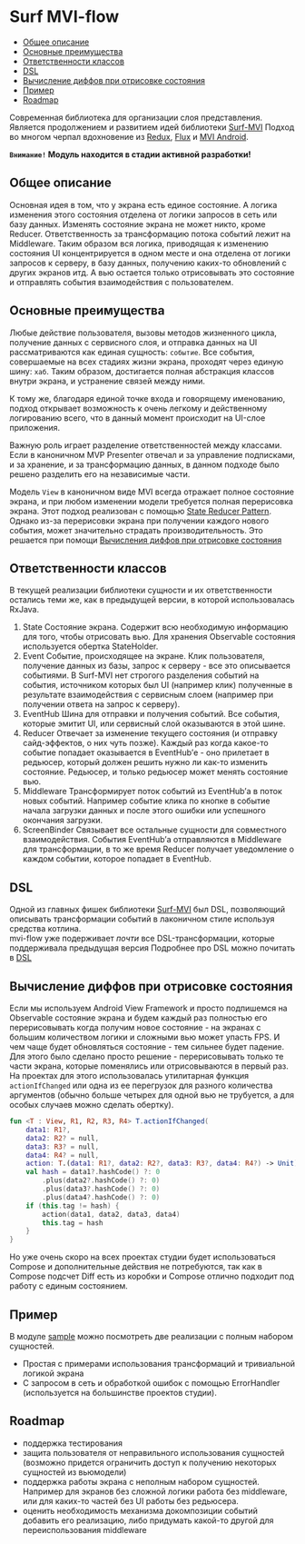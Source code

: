 # Surf MVI-flow

- [Общее описание](#общее-описание)
- [Основные преимущества](#основные-преимущества)
- [Ответственности классов](#ответственности-классов)
- [DSL](#DSL)
- [Вычисление диффов при отрисовке состояния](#вычисление-диффов-при-отрисовке-состояния)
- [Пример](#пример)
- [Roadmap](#roadmap)

Современная библиотека для организации слоя представления.
Является продолжением и развитием идей библиотеки [Surf-MVI](https://github.com/surfstudio/SurfAndroidStandard/tree/dev/G-0.5.0/mvi)
Подход во многом черпал вдохновение из [Redux](https://redux.js.org/), [Flux](https://ru.wikipedia.org/wiki/Flux-%D0%B0%D1%80%D1%85%D0%B8%D1%82%D0%B5%D0%BA%D1%82%D1%83%D1%80%D0%B0) и  [MVI Android](http://hannesdorfmann.com/android/model-view-intent).

**`Внимание!` Модуль находится в стадии активной разработки!**

## Общее описание

Основная идея в том, что у экрана есть единое состояние. А логика изменения этого состояния отделена от логики запросов в сеть или базу данных.
Изменять состояние экрана не может никто, кроме Reducer.
Ответственность за трансформацию потока событий лежит на Middleware.
Таким образом вся логика, приводящая к изменению состояния UI концентрируется в одном месте и она отделена от логики запросов к серверу, в базу данных, получению каких-то обновлений с других экранов итд.
А вью остается только отрисовывать это состояние и отправлять события взаимодействия с пользователем.

## Основные преимущества
Любые действие пользователя, вызовы методов жизненного цикла, получение данных с сервисного слоя, и отправка данных на UI рассматриваются как единая сущность: `событие`.
Все события, совершаемые на всех стадиях жизни экрана, проходят через единую шину: `хаб`.
Таким образом, достигается полная абстракция классов внутри экрана, и устранение связей между ними.

К тому же, благодаря единой точке входа и говорящему именованию,
подход открывает возможность к очень легкому и действенному логированию всего,
что в данный момент происходит на UI-слое приложения.

Важную роль играет разделение ответственностей между классами.
Если в каноничном MVP Presenter отвечал и за управление подписками, и за хранение, и за трансформацию данных, в данном подходе было решено разделить его на независимые части.

Модель `View` в каноничном виде MVI всегда отражает полное состояние экрана, и при любом изменении модели требуется полная перерисовка экрана. Этот подход реализован с помощью
[State Reducer Pattern](https://medium.com/@ivanmontiel/discovering-the-state-reducer-pattern-3f324bb1a4c4).
Однако из-за перерисовки экрана при получении каждого нового события, может значительно страдать производительность. Это решается при помощи [Вычисления диффов при отрисовке состояния](#вычисление-диффов-при-отрисовке-состояния)

## Ответственности классов
В текущей реализации библиотеки сущности и их ответственности остались теми же, как в предыдущей версии, в которой использовалась RxJava.
1. State
   Состояние экрана. Содержит всю необходимую информацию для того, чтобы отрисовать вью. Для хранения Observable состояния используется обертка StateHolder.
1. Event
   Событие, происходящее на экране. Клик пользователя, получение данных из базы, запрос к серверу - все это описывается событиями.
   В Surf-MVI нет строгого разделения событий на события, источником которых был UI (например клик) полученные в результате взаимодействия с сервисным слоем (например при получении ответа на запрос к серверу).
1.  EventHub
    Шина для отправки и получения событий. Все события, которые эмитит UI, или сервисный слой оказываются в этой шине.
1.  Reducer
    Отвечает за изменение текущего состояния (и отправку сайд-эффектов, о них чуть позже). Каждый раз когда какое-то событие попадает оказывается в EventHub’е - оно прилетает в редьюсер, который должен решить нужно ли как-то изменить состояние. Редьюсер, и только редьюсер может менять состояние вью.
1.  Middleware
    Трансформирует поток событий из EventHub’а в поток новых событий. Например событие клика по кнопке в событие начала загрузки данных и после этого ошибки или успешного окончания загрузки.
1.  ScreenBinder
    Связывает все остальные сущности для совместного взаимодействия. События EventHub’а отправляются в Middleware для трансформации, в то же время Reducer получает уведомление о каждом событии, которое попадает в EventHub.

## DSL
Одной из главных фишек библиотеки [Surf-MVI](https://github.com/surfstudio/SurfAndroidStandard/tree/dev/G-0.5.0/mvi) был DSL, позволяющий описывать трансформации событий в лаконичном стиле используя средства котлина.  
mvi-flow уже подерживает *почти* все DSL-трансформации, которые поддерживала предыдущая версия
Подробнее про DSL можно почитать в [DSL](DSL.md)

## Вычисление диффов при отрисовке состояния
Если мы используем Android View Framework и просто подпишемся на Observable состояние экрана и будем каждый раз полностью его перерисовывать когда получим новое состояние - на экранах с большим количеством логики и сложными вью может упасть FPS. И чем чаще будет обновляться состояние - тем сильнее будет падение.
Для этого было сделано просто решение - перерисовывать только те части экрана, которые поменялись или отрисовываются в первый раз.
На проектах для этого использовалась утилитарная функция `actionIfChanged` или одна из ее перегрузок для разного количества аргументов (обычно больше четырех для одной вью не трубуется, а для особых случаев можно сделать обертку).
```kotlin
fun <T : View, R1, R2, R3, R4> T.actionIfChanged(
    data1: R1?,
    data2: R2? = null,
    data3: R3? = null,
    data4: R4? = null,
    action: T.(data1: R1?, data2: R2?, data3: R3?, data4: R4?) -> Unit) {
    val hash = data1?.hashCode() ?: 0
        .plus(data2?.hashCode() ?: 0)
        .plus(data3?.hashCode() ?: 0)
        .plus(data4?.hashCode() ?: 0)
    if (this.tag != hash) {
        action(data1, data2, data3, data4)
        this.tag = hash
    }
}
```
Но уже очень скоро на всех проектах студии будет использоваться Compose и дополнительные действия не потребуются, так как в Compose подсчет Diff есть из коробки и Compose отлично подходит под работу с единым состоянием.

## Пример
В модуле [sample](../sample) можно посмотреть две реализации с полным набором сущностей.
- Простая с примерами использования трансформаций и тривиальной логикой экрана
- С запросом в сеть и обработкой ошибок с помощью ErrorHandler (используется на большинстве проектов студии).

## Roadmap
- поддержка тестирования
- защита пользователя от неправильного использования сущностей (возможно придется ограничить доступ к получению некоторых сущностей из вьюмодели)
- поддержка работы экрана с неполным набором сущностей. Например для экранов без сложной логики работа без middleware, или для каких-то частей без UI работы без редьюсера.
- оценить необходимость механизма докомпозиции событий добавить его реализацию, либо придумать какой-то другой для переиспользования middleware